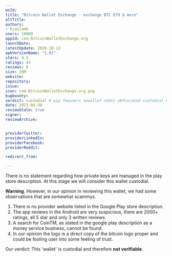 ```yaml
---
wsId: 
title: "Bitcoin Wallet Exchange - exchange BTC ETH & more"
altTitle: 
authors:
- kiwilamb
users: 10000
appId: com.BitcoinWalletExchange.org
launchDate: 
latestUpdate: 2020-10-13
apkVersionName: "1.01"
stars: 4.5
ratings: 43
reviews: 8
size: 20M
website: 
repository: 
issue: 
icon: com.BitcoinWalletExchange.org.png
bugbounty: 
verdict: custodial # wip fewusers nowallet nobtc obfuscated custodial nosource nonverifiable reproducible bounty defunct
date: 2021-04-30
reviewStale: true
signer: 
reviewArchive:


providerTwitter: 
providerLinkedIn: 
providerFacebook: 
providerReddit: 

redirect_from:

---
```



There is no statement regarding how private keys are managed in the play store description.
At this stage we will consider this wallet custodial.

**Warning**.
However, in our opinion in reviewing this wallet, we had some observations that are somewhat scammys.

1. There is no provider website listed in the Google Play store description.
2. The app reviews in the Android are very suspicious, there are 2000+ ratings, all 5 star and only 3 written reviews.
3. A search for CoinTM, as stated in the google play description as a money service business, cannot be found.
4. In our opinion the logo is a direct copy of the bitcoin logo proper and could be fooling user into some feeling of trust.

Our verdict: This 'wallet' is custodial and therefore **not verifiable**.

